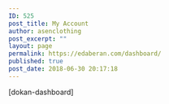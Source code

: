 ```yaml
---
ID: 525
post_title: My Account
author: asenclothing
post_excerpt: ""
layout: page
permalink: https://edaberan.com/dashboard/
published: true
post_date: 2018-06-30 20:17:18
---
```

[dokan-dashboard]